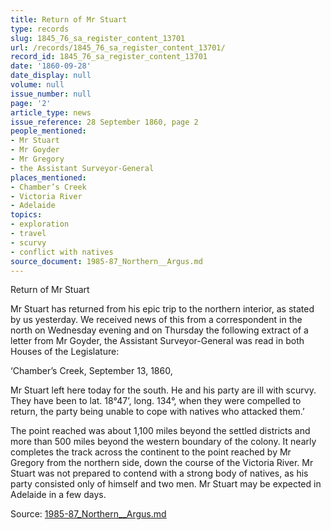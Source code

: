 ```yaml
---
title: Return of Mr Stuart
type: records
slug: 1845_76_sa_register_content_13701
url: /records/1845_76_sa_register_content_13701/
record_id: 1845_76_sa_register_content_13701
date: '1860-09-28'
date_display: null
volume: null
issue_number: null
page: '2'
article_type: news
issue_reference: 28 September 1860, page 2
people_mentioned:
- Mr Stuart
- Mr Goyder
- Mr Gregory
- the Assistant Surveyor-General
places_mentioned:
- Chamber’s Creek
- Victoria River
- Adelaide
topics:
- exploration
- travel
- scurvy
- conflict with natives
source_document: 1985-87_Northern__Argus.md
---
```


Return of Mr Stuart

Mr Stuart has returned from his epic trip to the northern interior, as stated by us yesterday.  We received news of this from a correspondent in the north on Wednesday evening and on Thursday the following extract of a letter from Mr Goyder, the Assistant Surveyor-General was read in both Houses of the Legislature:

‘Chamber’s Creek, September 13, 1860,

Mr Stuart left here today for the south.  He and his party are ill with scurvy.  They have been to lat. 18°47’, long. 134°, when they were compelled to return, the party being unable to cope with natives who attacked them.’

The point reached was about 1,100 miles beyond the settled districts and more than 500 miles beyond the western boundary of the colony.  It nearly completes the track across the continent to the point reached by Mr Gregory from the northern side, down the course of the Victoria River.  Mr Stuart was not prepared to contend with a strong body of natives, as his party consisted only of himself and two men.  Mr Stuart may be expected in Adelaide in a few days.


Source: [1985-87_Northern__Argus.md](/downloads/markdown/1985-87_Northern__Argus.md)
